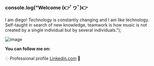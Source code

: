 ### **console.log(**"Welcome  (👉ﾟヮﾟ)👉
I am diego! Technology is constantly changing and I am like technology. Self-taught in search of new knowledge, teamwork is how music is not created by a single individual but by several individuals.");

![image](https://user-images.githubusercontent.com/56690521/170728900-bd1ff238-3520-4989-ae14-28883e8f09c1.png)

**You can follow me on:**

⁘ Professional profile [Linkedin.com](https://www.linkedin.com/in/diegomarulandab/) 💼





